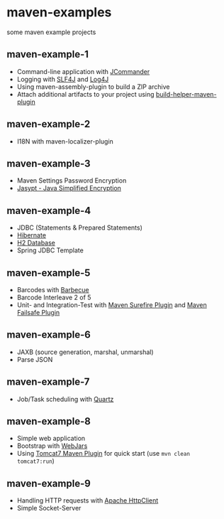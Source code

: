 maven-examples
==============

some maven example projects


maven-example-1
---------------
* Command-line application with [JCommander](http://jcommander.org/)
* Logging with [SLF4J](http://www.slf4j.org) and [Log4J](http://logging.apache.org/log4j)
* Using maven-assembly-plugin to build a ZIP archive
* Attach additional artifacts to your project using [build-helper-maven-plugin](http://mojo.codehaus.org/build-helper-maven-plugin/)

maven-example-2
---------------
* I18N with maven-localizer-plugin

maven-example-3
---------------
* Maven Settings Password Encryption
* [Jasypt - Java Simplified Encryption](http://www.jasypt.org/)

maven-example-4
---------------
* JDBC (Statements & Prepared Statements)
* [Hibernate](http://hibernate.org)
* [H2 Database](http://www.h2database.com/html/main.html)
* Spring JDBC Template

maven-example-5
---------------
* Barcodes with [Barbecue](http://barbecue.sourceforge.net)
* Barcode Interleave 2 of 5
* Unit- and Integration-Test with [Maven Surefire Plugin](http://maven.apache.org/surefire/maven-surefire-plugin/index.html) and [Maven Failsafe Plugin](http://maven.apache.org/surefire/maven-failsafe-plugin/index.html)

maven-example-6
---------------
* JAXB (source generation, marshal, unmarshal)
* Parse JSON

maven-example-7
---------------
* Job/Task scheduling with [Quartz](http://www.quartz-scheduler.org/)

maven-example-8
---------------
* Simple web application
* Bootstrap with [WebJars](http://www.webjars.org/)
* Using [Tomcat7 Maven Plugin](http://tomcat.apache.org/maven-plugin-2.0/tomcat7-maven-plugin/) for quick start (use `mvn clean tomcat7:run`)

maven-example-9
---------------
* Handling HTTP requests with [Apache HttpClient](http://hc.apache.org/)
* Simple Socket-Server

